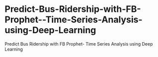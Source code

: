 # Predict-Bus-Ridership-with-FB-Prophet--Time-Series-Analysis-using-Deep-Learning
Predict Bus Ridership with FB Prophet- Time Series Analysis using Deep Learning
